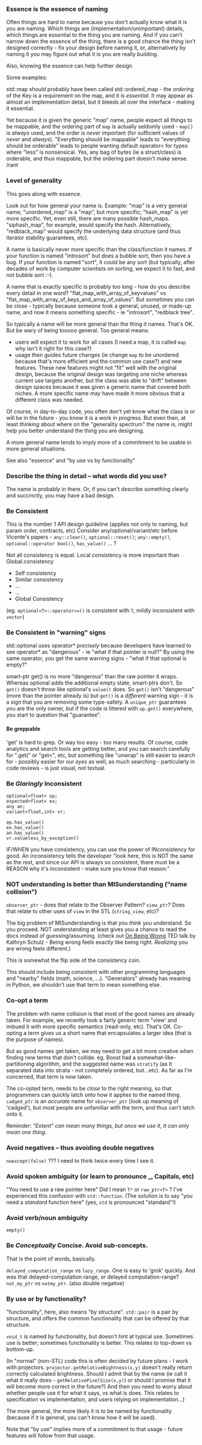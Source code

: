 
### Essence is the essence of naming

Often things are hard to name because you don't actually know what it is you are naming.  Which things are (implementation/unimportant) details, which things are essential to the thing you are naming.  And if you can't narrow down the essence of the thing, there is a good chance the thing isn't designed correctly - fix your design before naming it, or, alternatively by naming it you may figure out what it is you are really building.

Also, knowing the essence can help further design

Some examples:

std::map should probably have been called std::ordered_map - the _ordering_ of the Key is a requirement on the map, and it is _essential_.  It may appear as almost an implementation detail, but it bleeds all over the interface - making it essential.

Yet because it is given the generic "map" name, people expect all things to be mappable, and the ordering part of `map` is actually seldomly used - `map[]` is _always_ used, and the order is _never_ important (for sufficient values of _never_ and _always_).
"Everything should be mappable" leads to "everything should be orderable" leads to people wanting default operator< for types where "less" is nonsensical. Yes, any bag of bytes (ie a struct/class) is orderable, and thus mappable, but the ordering part doesn't make sense.
/rant

### Level of generality

This goes along with essence.

Look out for how general your name is.  Example: "map" is a very general name; "unordered_map" is a "map", but more specific; "hash_map" is yet more specific.  Yet, even still, there are many possible hash_maps. "siphash_map", for example, would specify the hash. Alternatively, "redblack_map" would specify the underlying data structure (and thus iterator stability guarantees, etc).

A name is basically never _more_ specific than the class/function it names.  If your function is named "introsort" but does a bubble sort, then you have a bug.  If your function is named "sort", it could be any sort (but typically, after decades of work by computer scientists on sorting, we expect it to fast, and not bubble sort :-).

A name that is exactly specific is probably too long - how do you describe every detail in one word? "flat_map_with_array_of_keyvalues" vs "flat_map_with_array_of_keys_and_array_of_values".  But sometimes you can be close - typically because someone took a general, unused, or made-up name, and now it means something specific - ie "introsort", "redblack tree".

So typically a name will be more general than the thing it names.  That's OK.  But be wary of being tooooo general.
Too general means:

- users will expect it to work for all cases (I need a map, it is called `map` why isn't it right for this case?)
- usage then guides future changes (ie change `map` to be unordered because that's more efficient and the common use case?) and new features. These new features might not "fit" well with the original design, because the original design was targeting one niche whereas current use targets another, but the class was able to "drift" between design spaces because it was given a generic name that covered both niches.  A more specific name may have made it more obvious that a different class was needed.

Of course, in day-to-day code, you often don't yet know what the class is or will be in the future - you know it is a work in progress.  But even then, at least _thinking_ about where on the "generality spectrum" the name is, might help you better understand the thing you are designing.

A more general name tends to imply more of a commitment to be usable in more general situations.

See also "essence" and "by use vs by functionality"

### Describe the thing in detail – what words did you use?

The name is probably in there. Or, if you can't describe something clearly and succinctly, you may have a bad design.



### Be Consistent

This is the number 1 API design guideline (applies not only to naming, but param order, contracts, etc)
Consider any/optional/variant/etc before Vicente's papers - `any::clear()`, `optional::reset()`; `any::empty()`, `optional::operator bool()`, `has_value()` ... ?

Not all consistency is equal. Local consistency is more important than Global.consistency

- Self consistency
- Similar consistency
- ...
- ...
- Global Consistency

(eg. `optional<T>::operator>=()` is consistent with `T`, mildly inconsistent with `vector`)


### Be Consistent in "warning" signs

std::optional uses operator* _precisely_ because developers have learned to see operator* as "dangerous" - ie "what if that pointer is null?" By using the same operator, you get the same warning signs - "what if that optional is empty?"

smart-ptr get() is no more "dangerous" than the raw pointer it wraps. Whereas optional adds the additional empty state, smart-ptrs don't. So `get()` doesn't throw like optional's `value()` does.  So `get()` isn't "dangerous" (more than the pointer already is) but `get()` is a _different_ warning sign - it is a sign that you are removing some type-safety.  A `unique_ptr` guarantees you are the only owner, but if the code is littered with `up.get()` everywhere, you start to question that "guarantee".

#### Be greppable

'get' is hard to grep. Or way too easy - too many results.  Of course, code analytics and search tools are getting better, and you can search carefully for ".get(" or "get<", etc, but something like "unwrap" is still easier to search for - possibly easier for our _eyes_ as well, as much searching - particularly in code reviews - is just visual, not textual.

### Be _Glaringly_ Inconsistent

    optional<float> op;
    expected<float> ex;
    any an;
    variant<float,int> vr;

    op.has_value()
    ex.has_value()
    an.has_value()
    vr.valueless_by_exception()

IF/WHEN you have consistency, you can use the power of INconsistency for good.  An inconsistency tells the developer "look here, this is NOT the same as the rest, and since our API is always so consistent, there must be a REASON why it's inconsistent - make sure you know that reason."


### NOT understanding is better than MISunderstanding ("name collision")

`observer_ptr` - does that relate to the Observer Pattern? `view_ptr`? Does that relate to other uses of `view` in the STL (`string_view`, etc)?

The big problem of MISunderstanding is that you *think* you understand. So you proceed.
NOT understanding at least gives you a chance to read the docs instead of guessing/assuming.
(check out [On Being Wrong](https://www.ted.com/talks/kathryn_schulz_on_being_wrong) TED talk by Kathryn Schulz - Being wrong feels exactly like being right. *Realizing* you are wrong feels different.)

This is somewhat the flip side of the consistency coin.

This should include being consistent with other programming languages and "nearby" fields (math, science, ...).  "Generators" already has meaning in Python, we shouldn't use that term to mean something else.



### Co-opt a term

The problem with name collision is that most of the good names are already taken.  For example, we recently took a fairly generic term "view' and imbued it with more specific semantics (read-only, etc).  That's OK.  Co-opting a term gives us a short name that encapsulates a larger idea (that is the purpose of names).

But as good names get taken, we may need to get a bit more creative when finding new terms that don't collide.
eg. Boost had a somewhat-like-partitioning algorithm, and the suggested name was `stratify` (as it separated data into strata - not completely ordered, but...etc).
As far as I'm concerned, that term is now taken.

The co-opted term, needs to be *close* to the right meaning, so that programmers can quickly latch onto how it applies to the named thing.
`cadged_ptr` is an *accurate* name for `observer_ptr` (look up meaning of 'cadged'), but most people are unfamiliar with the term, and thus can't latch onto it.

Reminder: _"Extent" can mean many things, but once we use it, it can only mean one thing._



### Avoid negatives – thus avoiding double negatives

`noexcept(false)` ??? I need to think twice every time I see it.



### Avoid spoken ambiguity (or learn to pronounce _, Capitals, etc)

"You need to use a raw pointer here"  Did I mean `T*` or `raw_ptr<T>` ?
I've experienced this confusion with `std::function`.  (The solution is to say "you need a _standard_ function here" (yes, `std` is pronounced "standard"!)



### Avoid verb/noun ambiguity

`empty()`



### Be *Conceptually* Concise. Avoid sub-concepts.

That is the point of words, basically.

`delayed_computation_range` vs `lazy_range`.  One is easy to 'grok' quickly.  And was that delayed-computation range, or delayed computation-range?
`not_my_ptr` vs `notmy_ptr`. (also double negative)



### By use or by functionality?

"functionality", here, also means "by structure".  `std::pair` is a pair by structure, and offers the common functionality that can be offered by that structure.

`void_t` is named by functionality, but doesn't hint at typical use.  Sometimes use is better; sometimes functionality is better.  This relates to top-down vs bottom-up.

(In "normal" (non-STL) code this is often decided by future plans - I work with projectors. `projector.getRelativeBightness(x,y)` doesn't really return correctly calculated brightness.
Should I admit that by the name (ie call it what it really does - `getRelativePixelSize(x,y)`) or should I promise that it will become more correct in the future?)
And then you need to worry about whether people use it for what it says, vs what is does.  This relates to specification vs implementation, and users relying on implementation...)

The more general, the more likely it is to be named by functionality (because if it is general, you can't know how it will be used).

Note that "by use" implies more of a commitment to that usage - future features will follow from that usage.


